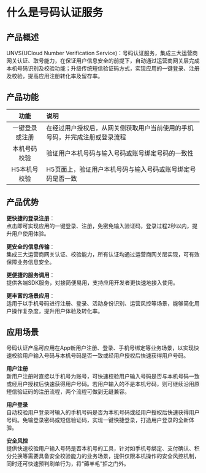 # 什么是号码认证服务




## 产品概述

UNVS(UCloud Number Verification Service)：号码认证服务，集成三大运营商网关认证、取号能力，在保证用户信息安全的前提下，自动通过运营商网关层完成本机号码识别及校验功能；升级传统短信验证码方式，实现应用的一键登录、注册及校验，提高应用注册转化率及留存率。



## 产品功能
功能|说明
:---:|:---
一键登录或注册|在经过用户授权后，从网关侧获取用户当前使用的手机号码，并完成注册或登录流程
本机号码校验|验证用户本机号码与输入号码或账号绑定号码的一致性
H5本机号校验|H5页面上，验证用户本机号码与输入号码或账号绑定号码是否一致



## 产品优势
**更快捷的登录注册**：  
点击即可实现应用的一键登录、注册，免密免输入验证码，登录过程2秒以内，提升用户使用体验。     

**更安全的信息传输**：  
集成三大运营商网关认证、校验能力，所有认证均通过运营商网关层实现，可有效保障业务信息安全。   

**更便捷的服务调用**：  
提供各端SDK服务，对接简便易用，支持应用开发者更快速地接入使用。   

**更丰富的场景应用**：  
适用于以手机号码进行注册、登录、活动身份识别、运营风控等场景，能够简化用户操作复杂度，提升用户体验及转化率。



## 应用场景
号码认证产品可应用在App新用户注册、登录、手机号绑定等业务场景，以实现快速校验用户输入号码与本机号码是否一致或经用户授权后快速获得用户号码。   

**用户注册**   
新用户注册时直接以手机号为账号，可快速校验用户输入号码是否与本机号码一致或经用户授权后快速获得用户号码。若用户输入的不是本机号码，则可继续沿用原短信验证码的注册流程，两个流程可做到无缝兼容。   

**用户登录**  
自动校验用户登录时输入的手机号码是否为本机号码或经用户授权后快速获得用户号码。免输登录密码或短信验证码，实现一键快捷登录，打造用户登录的全新体验。   

**安全风控**  
提供快速校验用户输入号码是否本机号的工具，针对如手机号绑定、支付确认、积分兑换等需要具备安全校验能力的业务场景，提供仅限本机操作的安全风控机制，同时还可快速预判刷单行为，将“薅羊毛”拒之门外。
